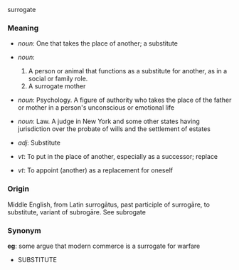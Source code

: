 surrogate
### Meaning
+ _noun_: One that takes the place of another; a substitute
+ _noun_:
   1. A person or animal that functions as a substitute for another, as in a social or family role.
   2. A surrogate mother
+ _noun_: Psychology. A figure of authority who takes the place of the father or mother in a person's unconscious or emotional life
+ _noun_: Law. A judge in New York and some other states having jurisdiction over the probate of wills and the settlement of estates

+ _adj_: Substitute

+ _vt_: To put in the place of another, especially as a successor; replace
+ _vt_: To appoint (another) as a replacement for oneself

### Origin

Middle English, from Latin surrogātus, past participle of surrogāre, to substitute, variant of subrogāre. See subrogate

### Synonym

__eg__: some argue that modern commerce is a surrogate for warfare

+ SUBSTITUTE


